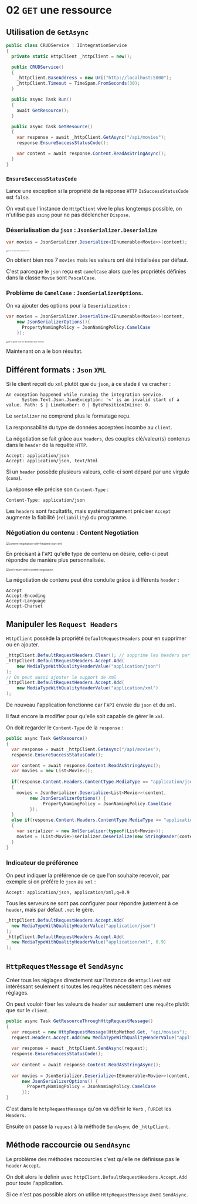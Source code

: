 # 02 `GET` une ressource

## Utilisation de `GetAsync`

```cs
public class CRUDService : IIntegrationService
{
  private static HttpClient _httpClient = new();

  public CRUDService()
  {
    _httpClient.BaseAddress = new Uri("http://localhost:5000");
    _httpClient.Timeout = TimeSpan.FromSeconds(30);
  }

  public async Task Run()
  {
    await GetResource();
  }

  public async Task GetResource()
  {
    var response = await _httpClient.GetAsync("/api/movies");
    response.EnsureSuccessStatusCode();

    var content = await response.Content.ReadAsStringAsync();
  }
}
```

### `EnsureSuccessStatusCode` 

Lance une exception si la propriété de la réponse `HTTP` `IsSuccessStatusCode` est `false`.

On veut que l'instance de `HttpClient` vive le plus longtemps possible, on n'utilise pas `using` pour ne pas déclencher `Dispose`.



### Déserialisation du `json` : `JsonSerializer.Deserialize`

```cs
var movies = JsonSerializer.Deserialize<IEnumerable<Movie>>(content);
```

<img src="assets/list-of-movies-deserialized-but-null.png" alt="list-of-movies-deserialized-but-null" style="zoom: 25%;" />

On obtient bien nos 7 `movies` mais les valeurs ont été initialisées par défaut.

C'est parceque le `json` reçu est `camelCase` alors que les propriétés définies dans la classe `Movie` sont `PascalCase`.



### Problème de `CamelCase` :  `JsonSerializerOptions`.

On va ajouter des options pour la `Deserialization` :

```cs
var movies = JsonSerializer.Deserialize<IEnumerable<Movie>>(content, 
    new JsonSerializerOptions(){
      PropertyNamingPolicy = JsonNamingPolicy.CamelCase
    });
```

<img src="assets/all-is-good-now-for-deserialize-json-movies.png" alt="all-is-good-now-for-deserialize-json-movies" style="zoom:33%;" />

Maintenant on a le bon résultat.



## Différent formats : `Json` `XML`

Si le client reçoit du `xml` plutôt que du `json`, à ce stade il va cracher :

```
An exception happened while running the integration service.
      System.Text.Json.JsonException: '<' is an invalid start of a value. Path: $ | LineNumber: 0 | BytePositionInLine: 0.
```

Le `serializer` ne comprend plus le formatage reçu.

La responsabilité du type de données acceptées incombe au `client`.

La négotiation se fait grâce aux `headers`, des couples clé/valeur(s) contenus dans le `header` de la requête `HTTP`.

```
Accept: application/json
Accept: application/json, text/html
```

Si un `header` possède plusieurs valeurs, celle-ci sont déparé par une virgule (`coma`).

La réponse elle précise son `Content-Type` :

```
Content-Type: application/json
```

Les `headers` sont facultatifs, mais systématiquement préciser `Accept` augmente la fiabilité (`reliability`) du programme.



### Négotiation du contenu : Content Negotiation

<img src="assets/content-negotiation-with-headers-json-xml.png" alt="content-negotiation-with-headers-json-xml" style="zoom:50%;" />

En précisant à l'`API` qu'elle type de contenu on désire, celle-ci peut répondre de manière plus personnalisée.

<img src="assets/xml-return-with-content-negotiation.png" alt="xml-return-with-content-negotiation" style="zoom:50%;" />

La négotiation de contenu peut être conduite grâce à différents `header` :

```
Accept
Accept-Encoding
Accept-Language
Accept-Charset
```



## Manipuler les `Request Headers`

`HttpClient` possède la propriété `DefaultRequestHeaders` pour en supprimer ou en ajouter.

```cs
_httpClient.DefaultRequestHeaders.Clear(); // supprime les headers par défaut
_httpClient.DefaultRequestHeaders.Accept.Add(
	new MediaTypeWithQualityHeaderValue("application/json")
);
// On peut aussi ajouter le support de xml
_httpClient.DefaultRequestHeaders.Accept.Add(
	new MediaTypeWithQualityHeaderValue("application/xml")
);
```

De nouveau l'application fonctionne car l'`API` envoie du `json` et du `xml`.

Il faut encore la modifier pour qu'elle soit capable de gérer le `xml`.

On doit regarder le `Content-Type` de la `response` :

```cs
public async Task GetResource()
{
  var response = await _httpClient.GetAsync("/api/movies");
  response.EnsureSuccessStatusCode();

  var content = await response.Content.ReadAsStringAsync();
  var movies = new List<Movie>();
  
  if(response.Content.Headers.ContentType.MediaType == "application/json")
  {
    movies = JsonSerializer.Deserialize<List<Movie>>(content, 
         new JsonSerializerOptions() {
              PropertyNamingPolicy = JsonNamingPolicy.CamelCase
         });      
  }
  else if(response.Content.Headers.ContentType.MediaType == "application/xml")
  {
    var serializer = new XmlSerializer(typeof(List<Movie>));
    movies = (List<Movie>)serializer.Deserialize(new StringReader(content));
  }
}
```



### Indicateur de préférence

On peut indiquer la préférence de ce que l'on souhaite recevoir, par exemple si on préfére le `json` au `xml` :

```
Accept: application/json, application/xml;q=0.9
```

Tous les serveurs ne sont pas configurer pour répondre justement à ce `header`, mais par défaut `.net` le gère.

```cs
_httpClient.DefaultRequestHeaders.Accept.Add(
  new MediaTypeWithQualityHeaderValue("application/json")
);
_httpClient.DefaultRequestHeaders.Accept.Add(
  new MediaTypeWithQualityHeaderValue("application/xml", 0.9)
);
```



## `HttpRequestMessage` et `SendAsync`

Créer tous les réglages directement sur l'instance de `HttpClient` est intérêssant seulement si toutes les requêtes nécessitent ces mêmes réglages.

On peut vouloir fixer les valeurs de `header` sur seulement une `requête` plutôt que sur le `client`.

```cs
public async Task GetResourceThroughHttpRequestMessage()
{
  var request = new HttpRequestMessage(HttpMethod.Get, "api/movies");
  request.Headers.Accept.Add(new MediaTypeWithQualityHeaderValue("application/json"));
  
  var response = await _httpClient.SendAsync(request);
  response.EnsureSuccessStatusCode();
  
  var content = await response.Content.ReadAsStringAsync();
  
  var movies = JsonSerializer.Deserialize<IEnumerable<Movie>>(content,
      new JsonSerializerOptions() {
        PropertyNamingPolicy = JsonNamingPolicy.CamelCase
      });
}
```

C'est dans le `httpRequestMessage` qu'on va définir le `Verb` , l'`URI`et les `Headers`.

Ensuite on passe la `request` à la méthode `SendAsync` de `_httpClient`.



## Méthode raccourcie ou `SendAsync`

Le problème des méthodes raccourcies c'est qu'elle ne définisse pas le `header`  `Accept`.

On doit alors le définir avec `httpClient.DefaultRequestHeaders.Accept.Add` pour toute l'application.

Si ce n'est pas possible alors on utilise `HttpRequestMessage` avec `SendAsync`.